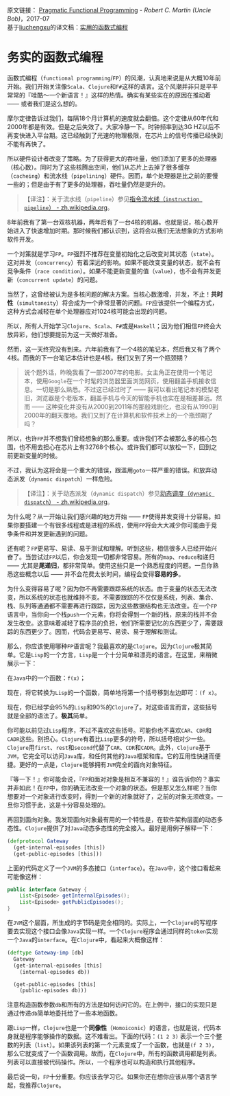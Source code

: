 原文链接： [Pragmatic Functional Programming](http://blog.cleancoder.com/uncle-bob/2017/07/11/PragmaticFunctionalProgramming.html) - _Robert C. Martin (Uncle Bob)_，2017-07  
基于[liuchengxu](https://www.jianshu.com/u/daf68451f175)的译文稿：[实用的函数式编程](https://www.jianshu.com/p/b14bdc4d1fd3)

# 务实的函数式编程

函数式编程（`functional programming`/`FP`）的风潮，认真地来说是从大概10年前开始。我们开始关注像`Scala`、`Clojure`和`F#`这样的语言。这个风潮并非只是平平常常的『哇酷～一个新语言！』这样的热情。确实有某些实在的原因在推动着 —— 或者我们是这么想的。

摩尔定律告诉过我们，每隔18个月计算机的速度就会翻倍。这个定律从60年代和2000年都是有效。但是之后失效了。大家冷静一下。时钟频率到达3G HZ以后不再变快进入平台期。这已经触到了光速的物理极限，在芯片上的信号传播已经快到不能有再快了。

所以硬件设计者改变了策略。为了获得更大的吞吐量，他们添加了更多的处理器（核心数）。同时为了这些核腾出空间，他们从芯片上去掉了很多缓存（`cacheing`）和流水线（`pipelining`）硬件。因而，单个处理器是比之前的要慢一些的；但是由于有了更多的处理器，吞吐量仍然是提升的。

> 【译注】：关于流水线（`pipeline`）参见[指令流水线（`instruction pipeline`） - zh.wikipedia.org](https://zh.wikipedia.org/wiki/%E6%8C%87%E4%BB%A4%E7%AE%A1%E7%B7%9A%E5%8C%96)。

8年前我有了第一台双核机器，两年后有了一台4核的机器。也就是说，核心数开始进入了快速增加时期。那时候我们都认识到，这将会以我们无法想象的方式影响软件开发。

一个对策就是学习`FP`。`FP`强烈不推荐在变量初始化之后改变对其状态（`state`）。这对并发（`concurrency`）有着深远的影响。如果不能改变变量的状态，就不会有竞争条件（`race condition`）。如果不能更新变量的值（`value`），也不会有并发更新（`concurrent update`）的问题。

当然了，这曾经被认为是多核问题的解决方案。当核心数激增，并发，不止！**共时性**（`simultaneity`）将会成为一个非常显著的问题。`FP`应该提供一个编程方式，这种方式会减轻在单个处理器应对1024核可能会出现的问题。

所以，所有人开始学习`Clojure`、`Scala`、`F#`或是`Haskell`；因为他们相信`FP`终会大放异彩，他们想要提前为这一天做好准备。

然而，这一天终究没有到来。六年前我有了一个4核的笔记本，然后我又有了两个4核。而我的下一台笔记本估计也是4核。我们又到了另一个瓶颈期？

> 说个题外话，昨晚我看了一部2007年的电影。女主角正在使用一个笔记本，使用`Google`在一个时髦的浏览器里面浏览网页，使用翻盖手机接收信息。一切是那么熟悉。不过这已经过时了 —— 我可以看出笔记本的模型老旧，浏览器是个老版本，翻盖手机与今天的智能手机也实在是相差甚远。然而 —— 这种变化并没有从2000到2011年的那般戏剧化，也没有从1990到2000年的翻天覆地。我们又到了在计算机和软件技术上的一个瓶颈期了吗？

所以，也许`FP`并不想我们曾经想象的那么重要。或许我们不会被那么多的核心包围，也不用去担心在芯片上有32768个核心。或许我们都可以放松一下，回到之前更新变量的时候。

不过，我认为这将会是一个重大的错误，跟滥用`goto`一样严重的错误。和放弃动态派发（`dynamic dispatch`）一样危险。

> 【译注】：关于动态派发（`dynamic dispatch`）参见[动态调度（`dynamic dispatch`） - zh.wikipedia.org](https://zh.wikipedia.org/wiki/%E5%8A%A8%E6%80%81%E8%B0%83%E5%BA%A6)。

为什么呢？从一开始让我们感兴趣的地方开始 —— `FP`使得并发变得十分容易。如果你要搭建一个有很多线程或是进程的系统，使用`FP`将会大大减少你可能由于竞争条件和并发更新遇到的问题。

还有呢？`FP`更易写、易读、易于测试和理解。听到这些，相信很多人已经开始兴奋了。当尝试过`FP`以后，你会发现一切都非常容易。所有的`map`、`reduce`和递归 —— 尤其是**尾递归**，都非常简单。使用这些只是一个熟悉程度的问题。一旦你熟悉这些概念以后 —— 并不会花费太长时间，编程会变得**容易的多**。

为什么变得容易了呢？因为你不再需要跟踪系统的状态。由于变量的状态无法改变，所以系统的状态也就维持不变。不需要跟踪的不仅仅是系统，列表、集合、栈、队列等通通都不需要再进行跟踪，因为这些数据结构也无法改变。在一个`FP`语言中，当你向一个栈`push`一个元素，你将会得到一个新的栈，原来的栈并不会发生改变。这意味着减轻了程序员的负担，他们所需要记忆的东西更少了，需要跟踪的东西更少了。因而，代码会更易写、易读、易于理解和测试。

那么，你应该使用哪种`FP`语言呢？我最喜欢的是`Clojure`。因为`Clojure`极其简单。它是`Lisp`的一个方言，`Lisp`是一个十分简单和漂亮的语言。在这里，来稍微展示一下：

在`Java`中的一个函数：`f(x)`；

现在，将它转换为`Lisp`的一个函数，简单地将第一个括号移到左边即可：`(f x)`。

现在，你已经学会95%的`Lisp`和90%的`Clojure`了。对这些语言而言，这些括号就是全部的语法了。**极其**简单。

你可能以前见过`Lisp`程序，不过不喜欢这些括号。可能你也不喜欢`CAR`、`CDR`和`CADR`这些。别担心。`Clojure`有着比`Lisp`更多的符号，所以括号相对少一些。`Clojure`用`first`、`rest`和`second`代替了`CAR`、`CDR`和`CADR`。此外，`Clojure`基于`JVM`，它完全可以访问`Java`库，和任何其他的`Java`框架和库。它的互用性快速而便捷。更好的一点是，`Clojure`能够拥有`JVM`完全的面向对象特征。

『等一下！』你可能会说，『`FP`和面对对象是相互不兼容的！』谁告诉你的？事实并非如此！在`FP`中，你的确无法改变一个对象的状态。但是那又怎么样呢？当你想要对一个对象进行改变时，得到一个新的对象就好了，之前的对象无须改变。一旦你习惯于此，这是十分容易处理的。

再回到面向对象。我发现面向对象最有用的一个特性是，在软件架构层面的动态多态性。`Clojure`提供了对`Java`动态多态性的完全接入。最好是用例子解释一下：

```clojure
(defprotocol Gateway
  (get-internal-episodes [this])
  (get-public-episodes [this]))
```

上面的代码定义了一个`JVM`的多态接口（`interface`）。在`Java`中，这个接口看起来可能像这样：

```java
public interface Gateway {
    List<Episode> getInternalEpisodes();
    List<Episode> getPublicEpisodes();
}
```

在`JVM`这个层面，所生成的字节码是完全相同的。实际上，一个`Clojure`的写程序要去实现这个接口会像`Java`实现一样。一个`Clojure`程序会通过同样的`token`实现一个`Java`的`interface`。在`Clojure`中，看起来大概像这样：

```clojure
(deftype Gateway-imp [db]
  Gateway
  (get-internal-episodes [this]
    (internal-episodes db))

  (get-public-episodes [this]
    (public-episodes db)))
```

注意构造函数参数`db`和所有的方法是如何访问它的。在上例中，接口的实现只是通过传递`db`简单地委托给了一些本地函数。

跟`Lisp`一样，`Clojure`也是一个**同像性**（`Homoiconic`）的语言，也就是说，代码本身就是程序能够操作的数据。这不难看出。下面的代码：`(1 2 3)` 表示一个三个整数的列表（`list`）。如果该列表的第一个元素变成了一个函数，也就是`(f 2 3)`，那么它就变成了一个函数调用。故而，在`Clojure`中，所有的函数调用都是列表。列表可以直接被代码操作。所以，一个程序也可以构造和执行其他程序。

最后说一句，`FP`十分重要。你应该去学习它。如果你还在想你应该从哪个语言学起，我推荐`Clojure`。


